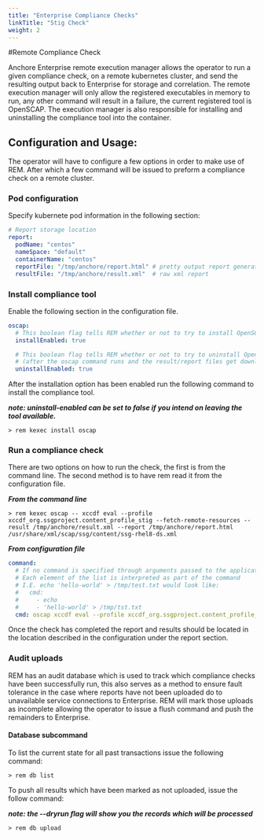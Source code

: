 ```yaml
---
title: "Enterprise Compliance Checks"
linkTitle: "Stig Check"
weight: 2
---
```


#Remote Compliance Check

Anchore Enterprise remote execution manager allows the operator to run a given compliance check,
on a remote kubernetes cluster, and send the resulting output back to Enterprise for storage and correlation.
The remote execution manager will only allow the registered executables in memory to run, any other command will
result in a failure, the current registered tool is OpenSCAP. The execution manager is also responsible
for installing and uninstalling the compliance tool into the container.

## Configuration and Usage:

The operator will have to configure a few options in order to make use of REM. After which a few command will be
issued to preform a compliance check on a remote cluster.

### Pod configuration

Specify kubernete pod information in the following section:

````yaml
# Report storage location
report:
  podName: "centos"
  nameSpace: "default"
  containerName: "centos"
  reportFile: "/tmp/anchore/report.html" # pretty output report generated page.
  resultFile: "/tmp/anchore/result.xml"  # raw xml report

````



### Install compliance tool

Enable the following section in the configuration file.

```yaml
oscap:
  # This boolean flag tells REM whether or not to try to install OpenSCAP into the container (if the command is oscap)
  installEnabled: true

  # This boolean flag tells REM whether or not to try to uninstall OpenSCAP from the container
  # (after the oscap command runs and the result/report files get downloaded)
  uninstallEnabled: true


```
After the installation option has been enabled run the following command to install the compliance tool.

***note: uninstall-enabled can be set to false if you intend on leaving the tool available.***
```textmate
> rem kexec install oscap
```

### Run a compliance check

There are two options on how to run the check, the first is from the command line. The second method
is to have rem read it from the configuration file.

***From the command line***

```text
> rem kexec oscap -- xccdf eval --profile xccdf_org.ssgproject.content_profile_stig --fetch-remote-resources --result /tmp/anchore/result.xml --report /tmp/anchore/report.html /usr/share/xml/scap/ssg/content/ssg-rhel8-ds.xml
```

***From configuration file***
```yaml
command:
  # If no command is specified through arguments passed to the application on the command line, this command will be used
  # Each element of the list is interpreted as part of the command
  # I.E. echo 'hello-world' > /tmp/test.txt would look like:
  #   cmd:
  #     - echo
  #     - 'hello-world' > /tmp/tst.txt
  cmd: oscap xccdf eval --profile xccdf_org.ssgproject.content_profile_stig --fetch-remote-resources --result /tmp/anchore/result.xml --report /tmp/anchore/report.html /usr/share/xml/scap/ssg/content/ssg-rhel8-ds.xml
```

Once the check has completed the report and results should be located in the location described in the configuration under
the report section.

### Audit uploads

REM has an audit database which is used to track which compliance checks have been successfully run, this also
serves as a method to ensure fault tolerance in the case where reports have not been uploaded do to unavailable
service connections to Enterprise. REM will mark those uploads as incomplete allowing the operator to issue a flush
command and push the remainders to Enterprise.

#### Database subcommand

To list the current state for all past transactions issue the following command:
```text
> rem db list
```

To push all results which have been marked as not uploaded, issue the follow command:

***note: the --dryrun flag will show you the records which will be processed***
```text
> rem db upload
```
